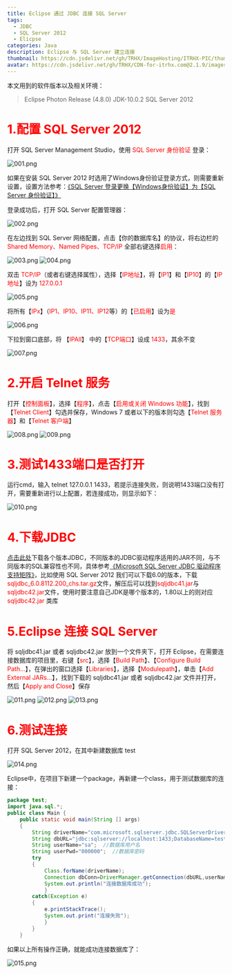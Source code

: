 ```yaml
---
title: Eclipse 通过 JDBC 连接 SQL Server
tags: 
  - JDBC
  - SQL Server 2012
  - Elicpse
categories: Java
description: Eclipse 与 SQL Server 建立连接
thumbnail: https://cdn.jsdelivr.net/gh/TRHX/ImageHosting/ITRHX-PIC/thumbnail/SQLServer.png
avatar: https://cdn.jsdelivr.net/gh/TRHX/CDN-for-itrhx.com@2.1.9/images/trhx.png
---
```

本文用到的软件版本以及相关环境：

> Eclipse Photon Release (4.8.0)
> JDK-10.0.2
> SQL Server 2012

 # <font color=#FF0000>1.配置 SQL Server 2012</font>
 
打开 SQL Server Management Studio，使用 <font color=#FF0000>SQL Server 身份验证</font> 登录：

![001.png](https://cdn.jsdelivr.net/gh/TRHX/ImageHosting/ITRHX-PIC/A22/001.png)

如果在安装 SQL Server 2012 时选用了Windows身份验证登录方式，则需要重新设置，设置方法参考：[《SQL Server 登录更换【Windows身份验证】为【SQL Server 身份验证】》](https://blog.csdn.net/qq_36759224/article/details/90204243)

登录成功后，打开 SQL Server 配置管理器：

![002.png](https://cdn.jsdelivr.net/gh/TRHX/ImageHosting/ITRHX-PIC/A22/002.png)

在左边找到 SQL Server 网络配置，点击【你的数据库名】的协议，将右边栏的 <font color=#FF0000>Shared Memory、Named Pipes、TCP/IP</font> 全部右键选择<font color=#FF0000>启用</font>：

![003.png](https://cdn.jsdelivr.net/gh/TRHX/ImageHosting/ITRHX-PIC/A22/003.png)
![004.png](https://cdn.jsdelivr.net/gh/TRHX/ImageHosting/ITRHX-PIC/A22/004.png)

双击 <font color=#FF0000>TCP/IP</font>（或者右键选择属性），选择【<font color=#FF0000>IP地址</font>】，将【<font color=#FF0000>IP1</font>】和【<font color=#FF0000>IP10</font>】的【<font color=#FF0000>IP地址</font>】设为 <font color=#FF0000>127.0.0.1</font>

![005.png](https://cdn.jsdelivr.net/gh/TRHX/ImageHosting/ITRHX-PIC/A22/005.png)

将所有【<font color=#FF0000>IPx</font>】（<font color=#FF0000>IP1、IP10、IP11、IP12</font>等）的【<font color=#FF0000>已启用</font>】设为<font color=#FF0000>是</font>

![006.png](https://cdn.jsdelivr.net/gh/TRHX/ImageHosting/ITRHX-PIC/A22/006.png)

下拉到窗口底部，将 【<font color=#FF0000>IPAll</font>】 中的【<font color=#FF0000>TCP端口</font>】设成 <font color=#FF0000>1433</font>，其余不变

![007.png](https://cdn.jsdelivr.net/gh/TRHX/ImageHosting/ITRHX-PIC/A22/007.png)

 # <font color=#FF0000>2.开启 Telnet 服务</font>
打开【<font color=#FF0000>控制面板</font>】，选择【<font color=#FF0000>程序</font>】，点击【<font color=#FF0000>启用或关闭 Windows 功能</font>】，找到【<font color=#FF0000>Telnet Client</font>】勾选并保存，Windows 7 或者以下的版本则勾选【<font color=#FF0000>Telnet 服务器</font>】和【<font color=#FF0000>Telnet 客户端</font>】

![008.png](https://cdn.jsdelivr.net/gh/TRHX/ImageHosting/ITRHX-PIC/A22/008.png)
![009.png](https://cdn.jsdelivr.net/gh/TRHX/ImageHosting/ITRHX-PIC/A22/009.png)

# <font color=#FF0000>3.测试1433端口是否打开</font>
 运行cmd，输入 telnet 127.0.0.1 1433，若提示连接失败，则说明1433端口没有打开，需要重新进行以上配置，若连接成功，则显示如下：
 
 ![010.png](https://cdn.jsdelivr.net/gh/TRHX/ImageHosting/ITRHX-PIC/A22/010.png)
 
# <font color=#FF0000>4.下载JDBC</font>
 [点击此处](https://docs.microsoft.com/zh-cn/sql/connect/jdbc/download-microsoft-jdbc-driver-for-sql-server?view=sql-server-2017)下载各个版本JDBC，不同版本的JDBC驱动程序适用的JAR不同，与不同版本的SQL兼容性也不同，具体参考[《Microsoft SQL Server JDBC 驱动程序支持矩阵》](https://docs.microsoft.com/zh-cn/sql/connect/jdbc/microsoft-jdbc-driver-for-sql-server-support-matrix?view=sql-server-2017)，比如使用 SQL Server 2012 我们可以下载6.0的版本，下载<font color=#FF0000>sqljdbc_6.0.8112.200_chs.tar.gz</font>文件，解压后可以找到<font color=#FF0000>sqljdbc41.jar</font>与<font color=#FF0000>sqljdbc42.jar</font>文件，使用时要注意自己JDK是哪个版本的，1.80以上的则对应 <font color=#FF0000>sqljdbc42.jar</font> 类库
 
# <font color=#FF0000>5.Eclipse 连接 SQL Server</font>
将 sqljdbc41.jar 或者 sqljdbc42.jar 放到一个文件夹下，打开 Eclipse，在需要连接数据库的项目里，右键【<font color=#FF0000>src</font>】，选择【<font color=#FF0000>Build Path</font>】、【<font color=#FF0000>Configure Build Path...</font>】，在弹出的窗口选择【<font color=#FF0000>Libraries</font>】，选择【<font color=#FF0000>Modulepath</font>】，单击【<font color=#FF0000>Add External JARs...</font>】，找到下载的 sqljdbc41.jar 或者 sqljdbc42.jar 文件并打开，然后【<font color=#FF0000>Apply and Close</font>】保存

![011.png](https://cdn.jsdelivr.net/gh/TRHX/ImageHosting/ITRHX-PIC/A22/011.png)
![012.png](https://cdn.jsdelivr.net/gh/TRHX/ImageHosting/ITRHX-PIC/A22/012.png)
![013.png](https://cdn.jsdelivr.net/gh/TRHX/ImageHosting/ITRHX-PIC/A22/013.png)

# <font color=#FF0000>6.测试连接</font>
打开 SQL Server 2012，在其中新建数据库 test

![014.png](https://cdn.jsdelivr.net/gh/TRHX/ImageHosting/ITRHX-PIC/A22/014.png)

Eclipse中，在项目下新建一个package，再新建一个class，用于测试数据库的连接：
```java
package test;
import java.sql.*;
public class Main {
	public static void main(String [] args)
	{
		String driverName="com.microsoft.sqlserver.jdbc.SQLServerDriver";
		String dbURL="jdbc:sqlserver://localhost:1433;DatabaseName=test";  //要连接的数据库名
		String userName="sa";  //数据库用户名
		String userPwd="000000";  //数据库密码
		try
		{
			Class.forName(driverName);
			Connection dbConn=DriverManager.getConnection(dbURL,userName,userPwd);
			System.out.println("连接数据库成功");
			}
		catch(Exception e)
		{
			e.printStackTrace();
			System.out.print("连接失败");
			}
		}
	}
```
如果以上所有操作正确，就能成功连接数据库了：

![015.png](https://cdn.jsdelivr.net/gh/TRHX/ImageHosting/ITRHX-PIC/A22/015.png)